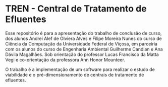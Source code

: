 <h1> TREN - Central de Tratamento de Efluentes </h1>

Esse repositório é para a apresentação do trabalho de conclusão de curso, dos alunos Andrei Alef de Olviera Alves e Filipe Moreira Nunes do curso de Ciência da Computação da Universidade Federal de Viçosa, em parceiria com os alunos do curso de Engenharia Ambiental Guilherme Candian e Ana Dávila Magalhães. Sob orientação do professor Lucas Francisco da Matta Vegi e co-orientação da professora Ann Honor Mounteer.

O trabalho é a implementação de um software para realizar o estudo de viabilidade e o pré-dimensionamento de centrais de tratamento de efluentes.
